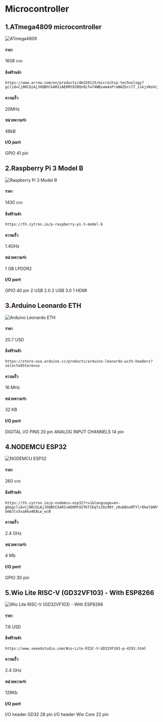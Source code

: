 # Microcontroller

## 1.ATmega4809 microcontroller
![ATmega4809](https://i.imgur.com/vqf30BH.png)
#### ราคา 
1608 บาท
#### ลิงค์ร้านค้า 
    https://www.arrow.com/en/products/dm320115/microchip-technology?gclid=Cj0KCQiAjJOQBhCkARIsAEKMtO1RQn0zfw74WBzwm4xPraNAZbrclT_iskjxNsUcjsvr5i5aGlOc1ZoaArX7EALw_wcB&gclsrc=aw.ds
#### ความเร็ว 
20MHz
#### หน่วยความจำ 
48kB
#### I/O port 
GPIO 41 pin
    
## 2.Raspberry Pi 3 Model B
![Raspberry Pi 3 Model B](https://images.prismic.io/rpf-products/877fb653-7b43-4931-9cee-977a22571f65_3b%20Angle%202%20refresh.jpg?ixlib=gatsbyFP&auto=compress%2Cformat&fit=max&q=50&w=799&h=533)
#### ราคา 
1430 บาท
#### ลิงค์ร้านค้า 
    https://th.cytron.io/p-raspberry-pi-3-model-b
#### ความเร็ว 
1.4GHz
#### หน่วยความจำ 
1 GB LPDDR2
#### I/O port 
GPIO 40 pin
2 USB 2.0
2 USB 3.0
1 HDMI
    
## 3.Arduino Leonardo ETH
![Arduino Leonardo ETH](https://docs.arduino.cc/static/53e4f2ed0e52cc4e2891ebe52128fa6b/a2510/a000022_front.jpg)
#### ราคา 
20.7 USD
#### ลิงค์ร้านค้า 
    https://store-usa.arduino.cc/products/arduino-leonardo-with-headers?selectedStore=us
#### ความเร็ว 
16 MHz
#### หน่วยความจำ
32 KB
#### I/O port 
DIGITAL I/O PINS 20 pin
ANALOG INPUT CHANNELS 14 pin
    

## 4.NODEMCU ESP32
![NODEMCU ESP32](https://static.cytron.io/image/cache/catalog/products/NODEMCU-ESP32/NODEMCU-ESP32-800x800.jpg)
#### ราคา 
260 บาท
#### ลิงค์ร้านค้า 
    https://th.cytron.io/p-nodemcu-esp32?r=1&language=en-gb&gclid=Cj0KCQiAjJOQBhCkARIsAEKMtO2TKTI6qTz28z90Y_z0ubBnxMTYlr0kelbNhYqR_Nd3ew-bmDJlo5saAka4EALw_wcB
#### ความเร็ว
2.4 GHz
#### หน่วยความจำ 
4 Mb
#### I/O port
GPIO 30 pin

## 5.Wio Lite RISC-V (GD32VF103) - With ESP8266
![Wio Lite RISC-V (GD32VF103) - With ESP8266](https://files.seeedstudio.com/wiki/Wio-Lite-RISC-V-GD32VF103/img/hardware.png)
#### ราคา 
7.6 USD
#### ลิงค์ร้านค้า 
    https://www.seeedstudio.com/Wio-Lite-RISC-V-GD32VF103-p-4293.html
#### ความเร็ว
2.4 GHz
#### หน่วยความจำ 
128Kb
#### I/O port 
I/O header GD32 28 pin
I/O header Wio Core 22 pin

